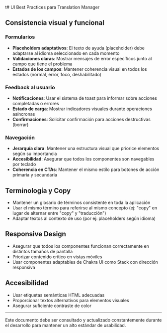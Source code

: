 t# UI Best Practices para Translation Manager

## Consistencia visual y funcional

### Formularios
- **Placeholders adaptativos**: El texto de ayuda (placeholder) debe adaptarse al idioma seleccionado en cada momento
- **Validaciones claras**: Mostrar mensajes de error específicos junto al campo que tiene el problema
- **Estados de los campos**: Mantener coherencia visual en todos los estados (normal, error, foco, deshabilitado)

### Feedback al usuario
- **Notificaciones**: Usar el sistema de toast para informar sobre acciones completadas o errores
- **Estado de carga**: Mostrar indicadores visuales durante operaciones asíncronas
- **Confirmaciones**: Solicitar confirmación para acciones destructivas (borrar)

### Navegación
- **Jerarquía clara**: Mantener una estructura visual que priorice elementos según su importancia
- **Accesibilidad**: Asegurar que todos los componentes son navegables por teclado
- **Coherencia en CTAs**: Mantener el mismo estilo para botones de acción primaria y secundaria

## Terminología y Copy
- Mantener un glosario de términos consistente en toda la aplicación
- Usar el mismo término para referirse al mismo concepto (ej: "copy" en lugar de alternar entre "copy" y "traducción")
- Adaptar textos al contexto de uso (por ej: placeholders según idioma)

## Responsive Design
- Asegurar que todos los componentes funcionan correctamente en distintos tamaños de pantalla
- Priorizar contenido crítico en vistas móviles
- Usar componentes adaptables de Chakra UI como Stack con dirección responsiva

## Accesibilidad
- Usar etiquetas semánticas HTML adecuadas
- Proporcionar textos alternativos para elementos visuales
- Asegurar suficiente contraste de color

---

Este documento debe ser consultado y actualizado constantemente durante el desarrollo para mantener un alto estándar de usabilidad.

